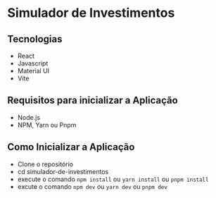 # Simulador de Investimentos

## Tecnologias

- React
- Javascript
- Material UI
- Vite

## Requisitos para inicializar a Aplicação

- Node.js
- NPM, Yarn ou Pnpm

## Como Inicializar a Aplicação

- Clone o repositório
- cd simulador-de-investimentos
- execute o comando `npm install` ou `yarn install` ou `pnpm install`
- excute o comando `npm dev` ou `yarn dev` ou `pnpm dev`
